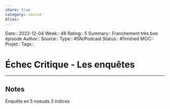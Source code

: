 ```yaml
---
share: true 
category: source
Alias:
---
```

Date:: 2022-12-04
Week:: 48
Rating:: 5
Summary:: Franchement très bon épisode
Author::
Source:: 
Type:: #SN/Podcast 
Status:: #finished 
MOC::
Projet:: 
Tags:: 

# Échec Critique - Les enquêtes


***

## Notes

Enquête en 5 noeuds
3 indices